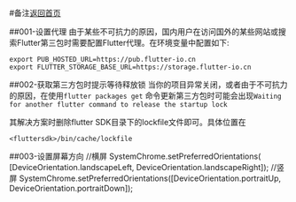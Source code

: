 #备注[返回首页](../readme.md)

##001-设置代理
由于某些不可抗力的原因，国内用户在访问国外的某些网站或搜索Flutter第三包时需要配置Flutter代理。在环境变量中配置如下:

	export PUB_HOSTED_URL=https://pub.flutter-io.cn
	export FLUTTER_STORAGE_BASE_URL=https://storage.flutter-io.cn
	
##002-获取第三方包时提示等待释放锁
当你的项目异常关闭，或者由于不可抗力的原因，在使用`flutter packages get` 命令更新第三方包时可能会出现`Waiting for another flutter command to release the startup lock`

其解决方案时删除flutter SDK目录下的lockfile文件即可。具体位置在

	<fluttersdk>/bin/cache/lockfile
	
##003-设置屏幕方向
	//横屏
	SystemChrome.setPreferredOrientations(
	        [DeviceOrientation.landscapeLeft, DeviceOrientation.landscapeRight]);
	//竖屏
	SystemChrome.setPreferredOrientations([DeviceOrientation.portraitUp, DeviceOrientation.portraitDown]);